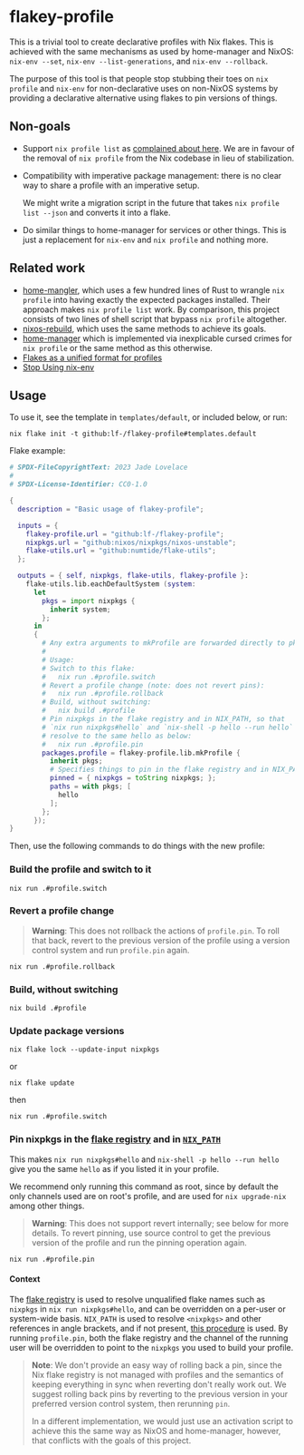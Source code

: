 <!--
SPDX-FileCopyrightText: 2023 Jade Lovelace

SPDX-License-Identifier: CC0-1.0
-->

# flakey-profile

This is a trivial tool to create declarative profiles with Nix flakes. This is
achieved with the same mechanisms as used by home-manager and NixOS: `nix-env
--set`, `nix-env --list-generations`, and `nix-env --rollback`.

The purpose of this tool is that people stop stubbing their toes on `nix
profile` and `nix-env` for non-declarative uses on non-NixOS systems by
providing a declarative alternative using flakes to pin versions of things.

## Non-goals

- Support `nix profile list` as [complained about
  here](https://discourse.nixos.org/t/transitioning-from-imperative-to-declarative-package-management-with-nix-alone/28728#disadvantages-18).
  We are in favour of the removal of `nix profile` from the Nix codebase in
  lieu of stabilization.
- Compatibility with imperative package management: there is no clear way to
  share a profile with an imperative setup.

  We might write a migration script in the future that takes `nix profile list
  --json` and converts it into a flake.
- Do similar things to home-manager for services or other things. This is just
  a replacement for `nix-env` and `nix profile` and nothing more.

## Related work

- [home-mangler](https://github.com/home-mangler/home-mangler), which uses
  a few hundred lines of Rust to wrangle `nix profile` into having exactly the
  expected packages installed. Their approach makes `nix profile list` work. By
  comparison, this project consists of two lines of shell script that bypass
  `nix profile` altogether.
- [nixos-rebuild](https://github.com/nixos/nixpkgs/blob/cc625486c48890c37ced7759727c51dd17d20fd3/pkgs/os-specific/linux/nixos-rebuild/nixos-rebuild.sh#L608),
  which uses the same methods to achieve its goals.
- [home-manager](https://github.com/nix-community/home-manager/blob/8765d4e38aa0be53cdeee26f7386173e6c65618d/modules/files.nix#L272)
  which is implemented via inexplicable cursed crimes for `nix profile` or the
  same method as this otherwise.
- [Flakes as a unified format for profiles](https://discourse.nixos.org/t/flakes-as-a-unified-format-for-profiles/29476)
- [Stop Using nix-env](https://stop-using-nix-env.privatevoid.net/)

## Usage

To use it, see the template in `templates/default`, or included below, or run:

```
nix flake init -t github:lf-/flakey-profile#templates.default
```

Flake example:

```nix
# SPDX-FileCopyrightText: 2023 Jade Lovelace
#
# SPDX-License-Identifier: CC0-1.0

{
  description = "Basic usage of flakey-profile";

  inputs = {
    flakey-profile.url = "github:lf-/flakey-profile";
    nixpkgs.url = "github:nixos/nixpkgs/nixos-unstable";
    flake-utils.url = "github:numtide/flake-utils";
  };

  outputs = { self, nixpkgs, flake-utils, flakey-profile }:
    flake-utils.lib.eachDefaultSystem (system:
      let
        pkgs = import nixpkgs {
          inherit system;
        };
      in
      {
        # Any extra arguments to mkProfile are forwarded directly to pkgs.buildEnv.
        #
        # Usage:
        # Switch to this flake:
        #   nix run .#profile.switch
        # Revert a profile change (note: does not revert pins):
        #   nix run .#profile.rollback
        # Build, without switching:
        #   nix build .#profile
        # Pin nixpkgs in the flake registry and in NIX_PATH, so that
        # `nix run nixpkgs#hello` and `nix-shell -p hello --run hello` will
        # resolve to the same hello as below:
        #   nix run .#profile.pin
        packages.profile = flakey-profile.lib.mkProfile {
          inherit pkgs;
          # Specifies things to pin in the flake registry and in NIX_PATH.
          pinned = { nixpkgs = toString nixpkgs; };
          paths = with pkgs; [
            hello
          ];
        };
      });
}
```

Then, use the following commands to do things with the new profile:

### Build the profile and switch to it

```
nix run .#profile.switch
```

### Revert a profile change

> **Warning**: This does not rollback the actions of `profile.pin`. To roll
> that back, revert to the previous version of the profile using a version
> control system and run `profile.pin` again.

```
nix run .#profile.rollback
```

### Build, without switching

```
nix build .#profile
```

### Update package versions

```
nix flake lock --update-input nixpkgs
```

or

```
nix flake update
```

then

```
nix run .#profile.switch
```

### Pin nixpkgs in the [flake registry] and in [`NIX_PATH`][nix_path_proc]

This makes `nix run nixpkgs#hello` and `nix-shell -p hello --run hello` give
you the same `hello` as if you listed it in your profile.

We recommend only running this command as root, since by default the only
channels used are on root's profile, and are used for `nix upgrade-nix` among
other things.

> **Warning**: This does not support revert internally; see below for more
> details. To revert pinning, use source control to get the previous version of
> the profile and run the pinning operation again.

```
nix run .#profile.pin
```

#### Context

The [flake registry] is used to resolve unqualified flake names such as
`nixpkgs` in `nix run nixpkgs#hello`, and can be overridden on a per-user or
system-wide basis. `NIX_PATH` is used to resolve `<nixpkgs>` and other
references in angle brackets, and if not present, [this
procedure][nix_path_proc] is used. By running `profile.pin`, both the flake
registry and the channel of the running user will be overridden to point to the
`nixpkgs` you used to build your profile.

[flake registry]: https://nixos.org/manual/nix/stable/command-ref/new-cli/nix3-registry.html#registry-format
[nix_path_proc]: https://nixos.org/manual/nix/stable/command-ref/env-common.html#env-NIX_PATH

> **Note**: We don't provide an easy way of rolling back a pin, since the Nix
> flake registry is not managed with profiles and the semantics of keeping
> everything in sync when reverting don't really work out. We suggest rolling
> back pins by reverting to the previous version in your preferred version
> control system, then rerunning `pin`.
>
> In a different implementation, we would just use an activation script to
> achieve this the same way as NixOS and home-manager, however, that conflicts
> with the goals of this project.

